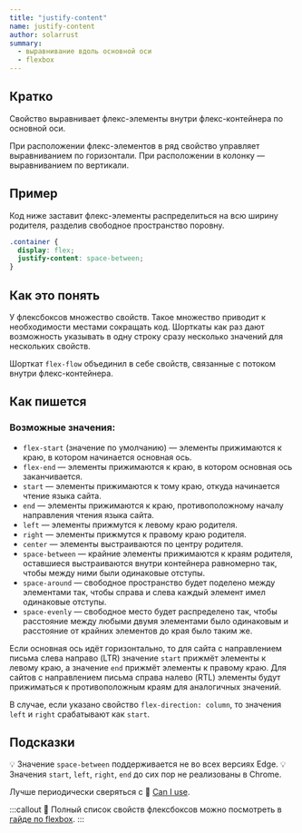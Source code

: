 ```yaml
---
title: "justify-content"
name: justify-content
author: solarrust
summary:
  - выравнивание вдоль основной оси
  - flexbox
---
```


## Кратко

Свойство выравнивает флекс-элементы внутри флекс-контейнера по основной оси.

При расположении флекс-элементов в ряд свойство управляет выравниванием по горизонтали. При расположении в колонку — выравниванием по вертикали.

## Пример

Код ниже заставит флекс-элементы распределиться на всю ширину родителя, разделив свободное пространство поровну.

```css
.container {
  display: flex;
  justify-content: space-between;
}
```

## Как это понять

У флексбоксов множество свойств. Такое множество приводит к необходимости местами сокращать код. Шорткаты как раз дают возможность указывать в одну строку сразу несколько значений для нескольких свойств.

Шорткат `flex-flow` объединил в себе свойств, связанные с потоком внутри флекс-контейнера.

## Как пишется

### Возможные значения:

- `flex-start` (значение по умолчанию) — элементы прижимаются к краю, в котором начинается основная ось.
- `flex-end` — элементы прижимаются к краю, в котором основная ось заканчивается.
- `start` — элементы прижимаются к тому краю, откуда начинается чтение языка сайта.
- `end` — элементы прижимаются к краю, противоположному началу направления чтения языка сайта.
- `left` — элементы прижмутся к левому краю родителя.
- `right` — элементы прижмутся к правому краю родителя.
- `center` — элементы выстраиваются по центру родителя.
- `space-between` — крайние элементы прижимаются к краям родителя, оставшиеся выстраиваются внутри контейнера равномерно так, чтобы между ними были одинаковые отступы.
- `space-around` — свободное пространство будет поделено между элементами так, чтобы справа и слева каждый элемент имел одинаковые отступы.
- `space-evenly` — свободное место будет распределено так, чтобы расстояние между любыми двумя элементами было одинаковым и расстояние от крайних элементов до края было таким же.

Если основная ось идёт горизонтально, то для сайта с направлением письма слева направо (LTR) значение `start` прижмёт элементы к левому краю, а значение `end` прижмёт элементы к правому краю. Для сайтов с направлением письма справа налево (RTL) элементы будут прижиматься к противоположным краям для аналогичных значений.

В случае, если указано свойство `flex-direction: column`, то значения `left` и `right` срабатывают как `start`.

## Подсказки

💡 Значение `space-between` поддерживается не во всех версиях Edge.
💡 Значения `start`, `left`, `right`, `end` до сих пор не реализованы в Chrome.

Лучше периодически сверяться с 🔗 [Can I use](https://caniuse.com/#search=justify-content%20flex).

:::callout 📝
Полный список свойств флексбоксов можно посмотреть в [гайде по flexbox](/css/long/flexbox-guide/).
:::
